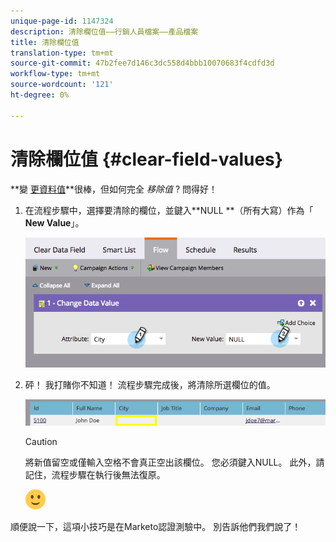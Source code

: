 ```yaml
---
unique-page-id: 1147324
description: 清除欄位值——行銷人員檔案——產品檔案
title: 清除欄位值
translation-type: tm+mt
source-git-commit: 47b2fee7d146c3dc558d4bbb10070683f4cdfd3d
workflow-type: tm+mt
source-wordcount: '121'
ht-degree: 0%

---
```



# 清除欄位值 {#clear-field-values}

**變 [更資料值](../../../../../product-docs/core-marketo-concepts/smart-campaigns/flow-actions/change-data-value.md)**很棒，但如何完全 *移除值* ? 問得好！

1. 在流程步驟中，選擇要清除的欄位，並鍵入**NULL **（所有大寫）作為「 **New Value**」。

   ![](assets/image2015-3-19-10-3a6-3a14.png)

1. 砰！ 我打賭你不知道！ 流程步驟完成後，將清除所選欄位的值。

   ![](assets/image2015-3-19-10-3a11-3a9.png)

   >[!CAUTION]
   >
   >將新值留空或僅輸入空格不會真正空出該欄位。 您必須鍵入NULL。 此外，請記住，流程步驟在執行後無法復原。

   ![（微笑）](assets/smile.svg)

順便說一下，這項小技巧是在Marketo認證測驗中。 別告訴他們我們說了！